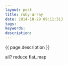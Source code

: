 ```yaml
---
layout: post
title: ruby-array
date: 2014-10-29 09:11:31J
tags: 
keywords: 
description: 
---
```


{{ page.description }}

all?
reduce
flat_map